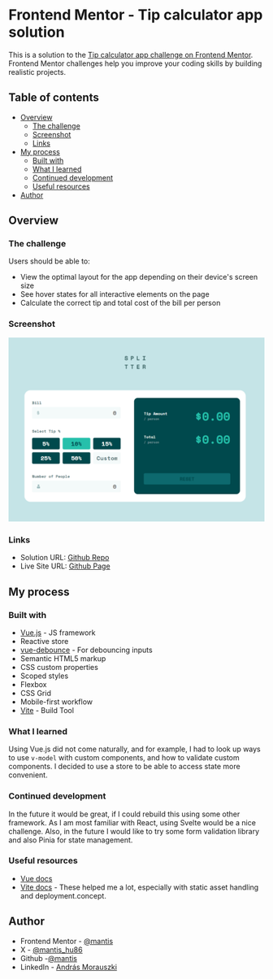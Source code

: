 # Frontend Mentor - Tip calculator app solution

This is a solution to the [Tip calculator app challenge on Frontend Mentor](https://www.frontendmentor.io/challenges/tip-calculator-app-ugJNGbJUX). Frontend Mentor challenges help you improve your coding skills by building realistic projects.

## Table of contents

- [Overview](#overview)
  - [The challenge](#the-challenge)
  - [Screenshot](#screenshot)
  - [Links](#links)
- [My process](#my-process)
  - [Built with](#built-with)
  - [What I learned](#what-i-learned)
  - [Continued development](#continued-development)
  - [Useful resources](#useful-resources)
- [Author](#author)

## Overview

### The challenge

Users should be able to:

- View the optimal layout for the app depending on their device's screen size
- See hover states for all interactive elements on the page
- Calculate the correct tip and total cost of the bill per person

### Screenshot

![](./screenshot.png)

### Links

- Solution URL: [Github Repo](https://github.com/morauszkia/fm-tip-calculator)
- Live Site URL: [Github Page](https://morauszkia.github.io/fm-tip-calculator/)

## My process

### Built with

- [Vue.js](https://vuejs.org/) - JS framework
- Reactive store
- [vue-debounce](https://www.npmjs.com/package/vue-debounce) - For debouncing inputs
- Semantic HTML5 markup
- CSS custom properties
- Scoped styles
- Flexbox
- CSS Grid
- Mobile-first workflow
- [Vite](https://vite.dev) - Build Tool

### What I learned

Using Vue.js did not come naturally, and for example, I had to look up ways to use `v-model` with custom components, and how to validate custom components. I decided to use a store to be able to access state more convenient.

### Continued development

In the future it would be great, if I could rebuild this using some other framework. As I am most familiar with React, using Svelte would be a nice challenge. Also, in the future I would like to try some form validation library and also Pinia for state management.

### Useful resources

- [Vue docs](https://vuejs.org/guide/introduction.html)
- [Vite docs](https://vite.dev/guide/assets.html) - These helped me a lot, especially with static asset handling and deployment.concept.

## Author

- Frontend Mentor - [@mantis](https://www.frontendmentor.io/profile/morauszkia)
- X - [@mantis_hu86](https://x.com/mantis_hu86)
- Github -[@mantis](https://github.com/morauszkia)
- LinkedIn - [András Morauszki](https://www.linkedin.com/in/andras-morauszki/)
